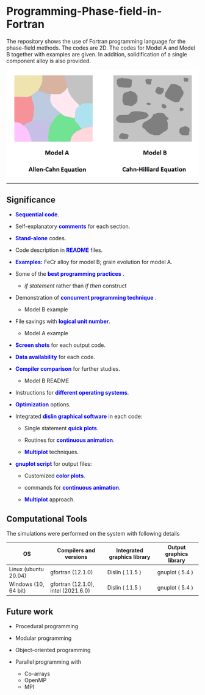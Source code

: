 # Programming-Phase-field-in-Fortran

The repository shows the use of Fortran programming language for the phase-field methods. The codes are 2D. The codes for Model A and Model B together with examples are given. In addition, solidification of a single component alloy is also provided.

![Output](images/modelAB.png)
___
## **Significance** 

 * <span style="color:blue"> **Sequential code**</span>.

 * Self-explanatory <span style="color:blue"> **comments**</span> for each section.

 * <span style="color:blue"> **Stand-alone**</span> codes.

 * Code description in <span style="color:blue"> **README**</span> files.

 * <span style="color:blue"> **Examples:**</span> FeCr alloy for model B; grain evolution for model A. 

 * Some of the <span style="color:blue"> **best programming practices**</span> .

      * *if statement* rather than *if then* construct

 * Demonstration of <span style="color:blue"> **concurrent programming technique**</span> .

      * Model B example

 * File savings with <span style="color:blue"> **logical unit number**</span>.

      * Model A example

 * <span style="color:blue"> **Screen shots**</span> for each output code.

 * <span style="color:blue"> **Data availability**</span> for each code.

 * <span style="color:blue"> **Compiler comparison**</span>  for further studies.

      * Model B README

 * Instructions for <span style="color:blue"> **different operating systems**</span>.

 * <span style="color:blue"> **Optimization**</span>  options.

 * Integrated <span style="color:blue"> **dislin graphical software**</span> in each code:

    * Single statement <span style="color:blue"> **quick plots**</span>.

    * Routines for <span style="color:blue"> **continuous animation**</span>. 

    * <span style="color:blue"> **Multiplot**</span> techniques.

 * <span style="color:blue"> **gnuplot script**</span> for output files:
    * Customized <span style="color:blue"> **color plots**</span>.

    * commands for <span style="color:blue"> **continuous animation**</span>. 

    * <span style="color:blue"> **Multiplot**</span> approach.

## **Computational Tools**

The simulations were performed on the system with following details

|                OS      |      Compilers and versions               |  Integrated graphics library  |  Output graphics library   |
| -----------------------| ----------------------------------------- |------------------------------ |----------------------------|
| Linux (ubuntu 20.04)   |     gfortran (12.1.0)                     |  Dislin ( 11.5 )              |     gnuplot ( 5.4 )        |
| Windows (10, 64 bit)   |     gfortran (12.1.0), intel (2021.6.0)   |  Dislin ( 11.5 )              |     gnuplot ( 5.4 )        |


## **Future work**

* Procedural programming

* Modular programming

* Object-oriented programming

* Parallel programming with 

  * Co-arrays
  * OpenMP
  * MPI
